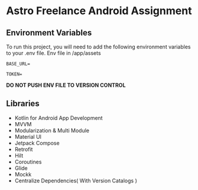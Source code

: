 # Astro Freelance Android Assignment

## Environment Variables

To run this project, you will need to add the following environment variables to your .env file. Env file in /app/assets

`BASE_URL=`

`TOKEN=`

**DO NOT PUSH ENV FILE TO VERSION CONTROL**

## Libraries

- Kotlin for Android App Development
- MVVM
- Modularization & Multi Module
- Material UI
- Jetpack Compose
- Retrofit
- Hilt
- Coroutines
- Glide
- Mockk
- Centralize Dependencies( With Version Catalogs )
